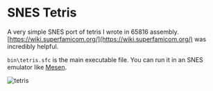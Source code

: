 # SNES Tetris

A very simple SNES port of tetris I wrote in 65816 assembly. [https://wiki.superfamicom.org/](https://wiki.superfamicom.org/) was incredibly helpful.

`bin\tetris.sfc` is the main executable file. You can run it in an SNES emulator like [Mesen](https://www.mesen.ca).

![tetris](https://github.com/taylorplewe/snes_tetris/assets/69979860/70fc9717-a7c1-4802-bd9f-7c24a87c308f)
